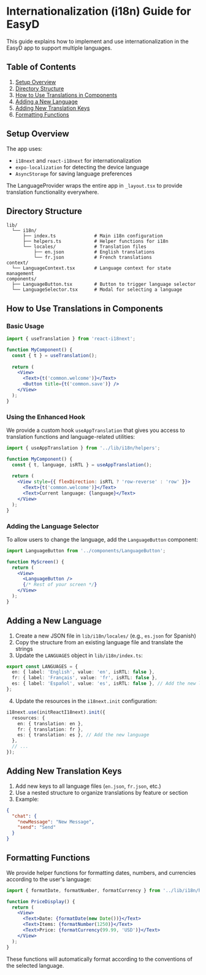 # Internationalization (i18n) Guide for EasyD

This guide explains how to implement and use internationalization in the EasyD app to support multiple languages.

## Table of Contents

1. [Setup Overview](#setup-overview)
2. [Directory Structure](#directory-structure)
3. [How to Use Translations in Components](#how-to-use-translations-in-components)
4. [Adding a New Language](#adding-a-new-language)
5. [Adding New Translation Keys](#adding-new-translation-keys)
6. [Formatting Functions](#formatting-functions)

## Setup Overview

The app uses:
- `i18next` and `react-i18next` for internationalization
- `expo-localization` for detecting the device language
- `AsyncStorage` for saving language preferences

The LanguageProvider wraps the entire app in `_layout.tsx` to provide translation functionality everywhere.

## Directory Structure

```
lib/
  └── i18n/
      ├── index.ts              # Main i18n configuration
      ├── helpers.ts            # Helper functions for i18n
      └── locales/              # Translation files
          ├── en.json           # English translations
          └── fr.json           # French translations
context/
  └── LanguageContext.tsx       # Language context for state management
components/
  ├── LanguageButton.tsx        # Button to trigger language selector
  └── LanguageSelector.tsx      # Modal for selecting a language
```

## How to Use Translations in Components

### Basic Usage

```jsx
import { useTranslation } from 'react-i18next';

function MyComponent() {
  const { t } = useTranslation();
  
  return (
    <View>
      <Text>{t('common.welcome')}</Text>
      <Button title={t('common.save')} />
    </View>
  );
}
```

### Using the Enhanced Hook

We provide a custom hook `useAppTranslation` that gives you access to translation functions and language-related utilities:

```jsx
import { useAppTranslation } from '../lib/i18n/helpers';

function MyComponent() {
  const { t, language, isRTL } = useAppTranslation();
  
  return (
    <View style={{ flexDirection: isRTL ? 'row-reverse' : 'row' }}>
      <Text>{t('common.welcome')}</Text>
      <Text>Current language: {language}</Text>
    </View>
  );
}
```

### Adding the Language Selector

To allow users to change the language, add the `LanguageButton` component:

```jsx
import LanguageButton from '../components/LanguageButton';

function MyScreen() {
  return (
    <View>
      <LanguageButton />
      {/* Rest of your screen */}
    </View>
  );
}
```

## Adding a New Language

1. Create a new JSON file in `lib/i18n/locales/` (e.g., `es.json` for Spanish)
2. Copy the structure from an existing language file and translate the strings
3. Update the `LANGUAGES` object in `lib/i18n/index.ts`:

```typescript
export const LANGUAGES = {
  en: { label: 'English', value: 'en', isRTL: false },
  fr: { label: 'Français', value: 'fr', isRTL: false },
  es: { label: 'Español', value: 'es', isRTL: false }, // Add the new language
};
```

4. Update the resources in the `i18next.init` configuration:

```typescript
i18next.use(initReactI18next).init({
  resources: {
    en: { translation: en },
    fr: { translation: fr },
    es: { translation: es }, // Add the new language
  },
  // ...
});
```

## Adding New Translation Keys

1. Add new keys to all language files (`en.json`, `fr.json`, etc.)
2. Use a nested structure to organize translations by feature or section
3. Example:

```json
{
  "chat": {
    "newMessage": "New Message",
    "send": "Send"
  }
}
```

## Formatting Functions

We provide helper functions for formatting dates, numbers, and currencies according to the user's language:

```jsx
import { formatDate, formatNumber, formatCurrency } from '../lib/i18n/helpers';

function PriceDisplay() {
  return (
    <View>
      <Text>Date: {formatDate(new Date())}</Text>
      <Text>Items: {formatNumber(1250)}</Text>
      <Text>Price: {formatCurrency(99.99, 'USD')}</Text>
    </View>
  );
}
```

These functions will automatically format according to the conventions of the selected language. 